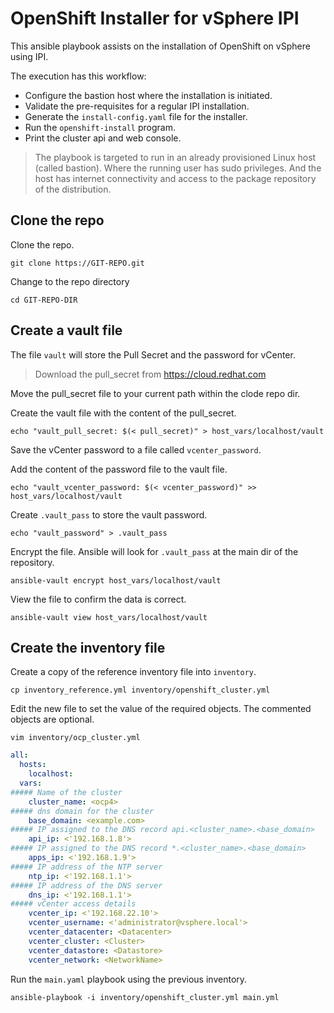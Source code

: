 # OpenShift Installer for vSphere IPI

This ansible playbook assists on the installation of OpenShift on vSphere using IPI.

The execution has this workflow:

- Configure the bastion host where the installation is initiated.
- Validate the pre-requisites for a regular IPI installation.
- Generate the `install-config.yaml` file for the installer.
- Run the `openshift-install` program.
- Print the cluster api and web console.

> The playbook is targeted to run in an already provisioned Linux host (called bastion). Where the running user has sudo privileges. And the host has internet connectivity and access to the package repository of the distribution.

## Clone the repo

Clone the repo.

```shell
git clone https://GIT-REPO.git
```

Change to the repo directory

```shell
cd GIT-REPO-DIR
```

## Create a vault file

The file `vault` will store the Pull Secret and the password for vCenter.

> Download the pull_secret from https://cloud.redhat.com

Move the pull_secret file to your current path within the clode repo dir.

Create the vault file with the content of the pull_secret.

```shell
echo "vault_pull_secret: $(< pull_secret)" > host_vars/localhost/vault
```

Save the vCenter password to a file called `vcenter_password`.

Add the content of the password file to the vault file.

```shell
echo "vault_vcenter_password: $(< vcenter_password)" >>  host_vars/localhost/vault
```

Create `.vault_pass` to store the vault password.

```shell
echo "vault_password" > .vault_pass

```
Encrypt the file. Ansible will look for `.vault_pass` at the main dir of the repository.

```shell
ansible-vault encrypt host_vars/localhost/vault
```

View the file to confirm the data is correct.

```shell
ansible-vault view host_vars/localhost/vault
```

## Create the inventory file

Create a copy of the reference inventory file into `inventory`.

```shell
cp inventory_reference.yml inventory/openshift_cluster.yml
```

Edit the new file to set the value of the required objects. The commented objects are optional.

```shell
vim inventory/ocp_cluster.yml
```
```yaml
all:
  hosts:
    localhost:
  vars:
##### Name of the cluster
    cluster_name: <ocp4>
##### dns domain for the cluster
    base_domain: <example.com>
##### IP assigned to the DNS record api.<cluster_name>.<base_domain>
    api_ip: <'192.168.1.8'>
##### IP assigned to the DNS record *.<cluster_name>.<base_domain>
    apps_ip: <'192.168.1.9'>
##### IP address of the NTP server
    ntp_ip: <'192.168.1.1'>
##### IP address of the DNS server
    dns_ip: <'192.168.1.1'>
##### vCenter access details
    vcenter_ip: <'192.168.22.10'>
    vcenter_username: <'administrator@vsphere.local'>
    vcenter_datacenter: <Datacenter>
    vcenter_cluster: <Cluster>
    vcenter_datastore: <Datastore>
    vcenter_network: <NetworkName>
```

Run the `main.yaml` playbook using the previous inventory.

```shell
ansible-playbook -i inventory/openshift_cluster.yml main.yml
```
